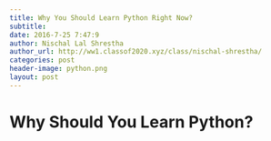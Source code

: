```yaml
---
title: Why You Should Learn Python Right Now?
subtitle:
date: 2016-7-25 7:47:9
author: Nischal Lal Shrestha
author_url: http://ww1.classof2020.xyz/class/nischal-shrestha/
categories: post
header-image: python.png
layout: post
---
```


# Why Should You Learn Python?
